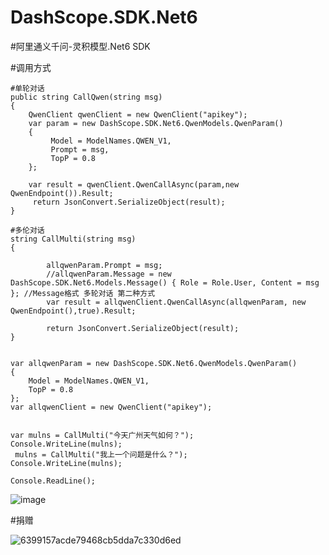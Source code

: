 # DashScope.SDK.Net6

#阿里通义千问-灵积模型.Net6 SDK

#调用方式

	#单轮对话
	public string CallQwen(string msg)
	{
    	QwenClient qwenClient = new QwenClient("apikey");
    	var param = new DashScope.SDK.Net6.QwenModels.QwenParam()
    	{ 
             Model = ModelNames.QWEN_V1,
             Prompt = msg, 
             TopP = 0.8
    	};

    	var result = qwenClient.QwenCallAsync(param,new QwenEndpoint()).Result;
   	     return JsonConvert.SerializeObject(result);
	}

	#多伦对话
	string CallMulti(string msg)
	{

    	    allqwenParam.Prompt = msg;
	        //allqwenParam.Message = new DashScope.SDK.Net6.Models.Message() { Role = Role.User, Content = msg }; //Message格式 多轮对话 第二种方式 
    	    var result = allqwenClient.QwenCallAsync(allqwenParam, new QwenEndpoint(),true).Result;

    	    return JsonConvert.SerializeObject(result);
	}

   	
	var allqwenParam = new DashScope.SDK.Net6.QwenModels.QwenParam()
	{
	    Model = ModelNames.QWEN_V1,
	    TopP = 0.8
	};
	var allqwenClient = new QwenClient("apikey");
	
	 
	var mulns = CallMulti("今天广州天气如何？");
	Console.WriteLine(mulns);
	 mulns = CallMulti("我上一个问题是什么？");
	Console.WriteLine(mulns);
	
	Console.ReadLine();


 ![image](https://github.com/alvin20shan/DashScope.SDK.Net6/assets/65529357/dff2742b-201b-4374-9fb8-6049b7e0192b)


#捐赠

![6399157acde79468cb5dda7c330d6ed](https://github.com/alvin20shan/DashScope.SDK.Net6/assets/65529357/a55b47eb-406b-436e-88bf-ce7beebfa321)